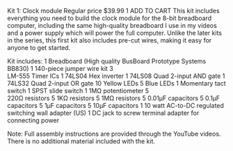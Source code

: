 Kit 1: Clock module
Regular price $39.99
1
ADD TO CART
This kit includes everything you need to build the clock module for the 8-bit breadboard computer, including the same high-quality breadboard I use in my videos and a power supply which will power the full computer. Unlike the later kits in the series, this first kit also includes pre-cut wires, making it easy for anyone to get started.

Kit includes:
1	Breadboard (High quality BusBoard Prototype Systems BB830)
1	140-piece jumper wire kit
3	
LM-555 Timer ICs
1	74LS04 Hex inverter
1	74LS08 Quad 2-input AND gate
1	74LS32 Quad 2-input OR gate
10	Yellow LEDs
5	Blue LEDs
1	Momentary tact switch
1	SPST slide switch
1	1MΩ potentiometer
5	
220Ω resistors
5	1KΩ resistors
5	1MΩ resistors
5	0.01µF capacitors
5	0.1µF capacitors
5	1µF capacitors
5	10µF capacitors
1	10 watt AC-to-DC regulated switching wall adapter (US)
1	DC jack to screw terminal adapter for connecting power
 

Note: Full assembly instructions are provided through the YouTube videos. There is no additional material included with the kit.
